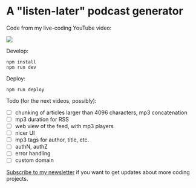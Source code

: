 # A "listen-later" podcast generator

Code from my live-coding YouTube video:

[![](https://img.youtube.com/vi/LwnPqUBLDYY/0.jpg)](https://www.youtube.com/watch?v=LwnPqUBLDYY)

Develop:

```
npm install
npm run dev
```

Deploy:

```
npm run deploy
```

Todo (for the next videos, possibly):

- [ ] chunking of articles larger than 4096 characters, mp3 concatenation
- [ ] mp3 duration for RSS
- [ ] web view of the feed, with mp3 players
- [ ] nicer UI
- [ ] mp3 tags for author, title, etc.
- [ ] authN, authZ
- [ ] error handling
- [ ] custom domain

[Subscribe to my newsletter](https://buttondown.com/rakhim/) if you want to get updates about more coding projects.
